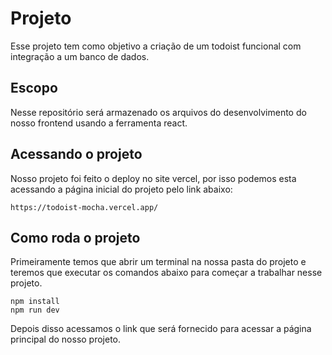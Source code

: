 # Projeto
Esse projeto tem como objetivo a criação de um todoist funcional com integração a um banco de dados.

## Escopo
Nesse repositório será armazenado os arquivos do desenvolvimento do nosso frontend usando a ferramenta react.

## Acessando o projeto
Nosso projeto foi feito o deploy no site vercel, por isso podemos esta acessando a página inicial do projeto pelo link abaixo:

```
https://todoist-mocha.vercel.app/
```

## Como roda o projeto
Primeiramente temos que abrir um terminal na nossa pasta do projeto e teremos que executar os comandos abaixo para começar a trabalhar nesse projeto.

```
npm install
npm run dev
```

Depois disso acessamos o link que será fornecido para acessar a página principal do nosso projeto.